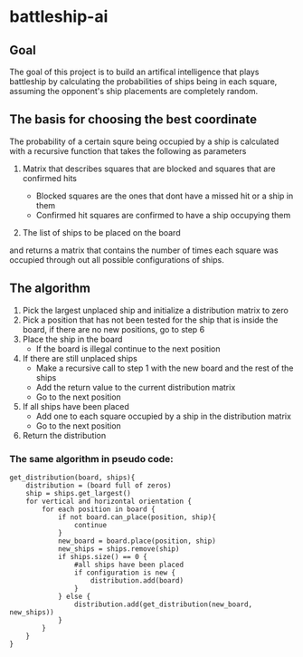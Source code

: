 # battleship-ai
## Goal
The goal of this project is to build an artifical intelligence that plays battleship by calculating the probabilities of ships being in each square, assuming the opponent's ship placements are completely random.
## The basis for choosing the best coordinate
The probability of a certain squre being occupied by a ship is calculated with a recursive function that takes the following as parameters

1. Matrix that describes squares that are blocked and squares that are confirmed hits
    * Blocked squares are the ones that dont have a missed hit or a ship in them
    * Confirmed hit squares are confirmed to have a ship occupying them

2. The list of ships to be placed on the board

and returns a matrix that contains the number of times each square was occupied through out all possible configurations of ships.


## The algorithm
1. Pick the largest unplaced ship and initialize a distribution matrix to zero
2. Pick a position that has not been tested for the ship that is inside the board, if there are no new positions, go to step 6
3. Place the ship in the board
    * If the board is illegal continue to the next position
4. If there are still unplaced ships
    * Make a recursive call to step 1 with the new board and the rest of the ships
    * Add the return value to the current distribution matrix
    * Go to the next position
5. If all ships have been placed
    * Add one to each square occupied by a ship in the distribution matrix
    * Go to the next position
6. Return the distribution

### The same algorithm in pseudo code:
```
get_distribution(board, ships){
    distribution = (board full of zeros)
    ship = ships.get_largest()
    for vertical and horizontal orientation {
        for each position in board {
            if not board.can_place(position, ship){
                continue
            }
            new_board = board.place(position, ship)
            new_ships = ships.remove(ship)
            if ships.size() == 0 {
                #all ships have been placed
                if configuration is new {
                    distribution.add(board)
                }
            } else {
                distribution.add(get_distribution(new_board, new_ships))
            }
        }
    }
}
``` 
